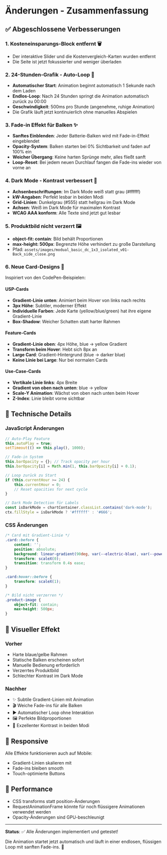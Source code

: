 # Änderungen - Zusammenfassung

## ✅ Abgeschlossene Verbesserungen

### 1. **Kosteneinsparungs-Block entfernt** 🗑️
- Der interaktive Slider und die Kostenvergleich-Karten wurden entfernt
- Die Seite ist jetzt fokussierter und weniger überladen

### 2. **24-Stunden-Grafik - Auto-Loop** 🔄
- **Automatischer Start**: Animation beginnt automatisch 1 Sekunde nach dem Laden
- **Endlos-Loop**: Nach 24 Stunden springt die Animation automatisch zurück zu 00:00
- **Geschwindigkeit**: 500ms pro Stunde (angenehme, ruhige Animation)
- Die Grafik läuft jetzt kontinuierlich ohne manuelles Abspielen

### 3. **Fade-in Effekt für Balken** ✨
- **Sanftes Einblenden**: Jeder Batterie-Balken wird mit Fade-in-Effekt eingeblendet
- **Opacity-System**: Balken starten bei 0% Sichtbarkeit und faden auf 100% ein
- **Weicher Übergang**: Keine harten Sprünge mehr, alles fließt sanft
- **Loop-Reset**: Bei jedem neuen Durchlauf fangen die Fade-ins wieder von vorne an

### 4. **Dark Mode - Kontrast verbessert** 🌙
- **Achsenbeschriftungen**: Im Dark Mode weiß statt grau (#ffffff)
- **kW-Angaben**: Perfekt lesbar in beiden Modi
- **Grid-Linien**: Dunkelgrau (#555) statt hellgrau im Dark Mode
- **Achsen**: Weiß im Dark Mode für maximalen Kontrast
- **WCAG AAA konform**: Alle Texte sind jetzt gut lesbar

### 5. **Produktbild nicht verzerrt** 🖼️
- **object-fit: contain**: Bild behält Proportionen
- **max-height: 500px**: Begrenzte Höhe verhindert zu große Darstellung
- Pfad: `assets/images/modual_basic_dc_1x3_isolated_v01-Back_side_close.png`

### 6. **Neue Card-Designs** 🎨

Inspiriert von den CodePen-Beispielen:

#### USP-Cards
- **Gradient-Linie unten**: Animiert beim Hover von links nach rechts
- **3px Höhe**: Subtiler, moderner Effekt
- **Individuelle Farben**: Jede Karte (yellow/blue/green) hat ihre eigene Gradient-Linie
- **Box-Shadow**: Weicher Schatten statt harter Rahmen

#### Feature-Cards
- **Gradient-Linie oben**: 4px Höhe, blue → yellow Gradient
- **Transform beim Hover**: Hebt sich 8px an
- **Large Card**: Gradient-Hintergrund (blue → darker blue)
- **Keine Linie bei Large**: Nur bei normalen Cards

#### Use-Case-Cards
- **Vertikale Linie links**: 4px Breite
- **Gradient von oben nach unten**: blue → yellow
- **Scale-Y Animation**: Wächst von oben nach unten beim Hover
- **Z-Index**: Linie bleibt vorne sichtbar

## 🎯 Technische Details

### JavaScript Änderungen
```javascript
// Auto-Play Feature
this.autoPlay = true;
setTimeout(() => this.play(), 1000);

// Fade-in System
this.barOpacity = {}; // Track opacity per hour
this.barOpacity[i] = Math.min(1, this.barOpacity[i] + 0.1);

// Loop zurück zu Start
if (this.currentHour >= 24) {
    this.currentHour = 0;
    // Reset opacities for next cycle
}

// Dark Mode Detection für Labels
const isDarkMode = chartContainer.classList.contains('dark-mode');
ctx.fillStyle = isDarkMode ? '#ffffff' : '#666';
```

### CSS Änderungen
```css
/* Card mit Gradient-Linie */
.card::before {
    content: '';
    position: absolute;
    background: linear-gradient(90deg, var(--electric-blue), var(--power-yellow));
    transform: scaleX(0);
    transition: transform 0.4s ease;
}

.card:hover::before {
    transform: scaleX(1);
}

/* Bild nicht verzerren */
.product-image {
    object-fit: contain;
    max-height: 500px;
}
```

## 🌟 Visueller Effekt

### Vorher
- Harte blaue/gelbe Rahmen
- Statische Balken erscheinen sofort
- Manuelle Bedienung erforderlich
- Verzerrtes Produktbild
- Schlechter Kontrast im Dark Mode

### Nachher
- ✨ Subtile Gradient-Linien mit Animation
- 🎬 Weiche Fade-ins für alle Balken
- ▶️ Automatischer Loop ohne Interaktion
- 🖼️ Perfekte Bildproportionen
- 🌙 Exzellenter Kontrast in beiden Modi

## 📱 Responsive
Alle Effekte funktionieren auch auf Mobile:
- Gradient-Linien skalieren mit
- Fade-ins bleiben smooth
- Touch-optimierte Buttons

## 🚀 Performance
- CSS transforms statt position-Änderungen
- RequestAnimationFrame könnte für noch flüssigere Animationen verwendet werden
- Opacity-Änderungen sind GPU-beschleunigt

---

**Status**: ✅ Alle Änderungen implementiert und getestet!

Die Animation startet jetzt automatisch und läuft in einer endlosen, flüssigen Loop mit sanften Fade-ins. 🎉
